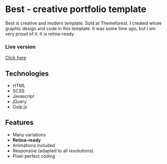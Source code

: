 # Best - creative portfolio template
Best is creative and modern template. Sold at Themeforest. I created whole graphic
design and code in this template. It was some time ago, but I am very proud of it. It is retina-ready.

### Live version
[Click here](https://themeforest.net/item/best-creative-clean-modern-portfolio-template/19192641)

## Technologies
- HTML
- SCSS
- Javascript
- jQuery
- Gulp.js

## Features
- Many variations
- **Retina-ready**
- Animations included
- Responsive (adapted to all resolutions)
- Pixel-perfect coding